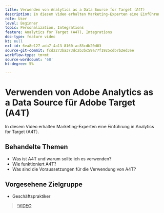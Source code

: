```yaml
---
title: Verwenden von Analytics as a Data Source for Target (A4T)
description: In diesem Video erhalten Marketing-Experten eine Einführung in Analytics for Target (A4T).
role: User
level: Beginner
topic: Personalization, Integrations
feature: Analytics for Target (A4T), Integrations
doc-type: feature video
kt: null
exl-id: 6ea8e127-ada7-4a13-8160-ac83cdb20d03
source-git-commit: fcd2273ba373dc2b3bc59a77f1925cdb7b2ed3ee
workflow-type: tm+mt
source-wordcount: '68'
ht-degree: 5%

---
```


# Verwenden von Adobe Analytics as a Data Source für Adobe Target (A4T)

In diesem Video erhalten Marketing-Experten eine Einführung in Analytics for Target (A4T).

## Behandelte Themen

* Was ist A4T und warum sollte ich es verwenden?
* Wie funktioniert A4T?
* Was sind die Voraussetzungen für die Verwendung von A4T?

## Vorgesehene Zielgruppe

* Geschäftspraktiker

>[!VIDEO](https://video.tv.adobe.com/v/17384/?quality=12)

